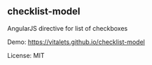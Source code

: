 ## checklist-model
AngularJS directive for list of checkboxes

Demo: https://vitalets.github.io/checklist-model

License: MIT 